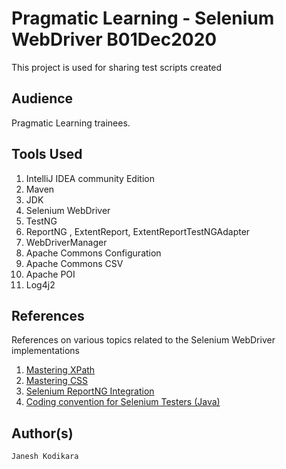 # Pragmatic Learning - Selenium WebDriver B01Dec2020
This project is used for sharing test scripts created 


## Audience 
Pragmatic Learning trainees.

## Tools Used 
   1. IntelliJ IDEA community Edition 
   2. Maven
   3. JDK 
   4. Selenium WebDriver 
   5. TestNG 
   6. ReportNG , ExtentReport, ExtentReportTestNGAdapter
   7. WebDriverManager 
   8. Apache Commons Configuration 
   9. Apache Commons CSV 
   10. Apache POI 
   11. Log4j2 
   

## References 
References on various topics related to the Selenium WebDriver implementations 
1. [Mastering XPath](http://pragmatictestlabs.com/2020/01/28/mastering-xpath-for-selenium-test-automation-engineers/)
2. [Mastering CSS](http://pragmatictestlabs.com/2020/02/09/mastering-css-for-selenium-test-automation-2/)
3. [Selenium ReportNG Integration](http://pragmatictestlabs.com/2020/03/06/selenium-webdriver-test-report-using-reportng/)
4. [Coding convention for Selenium Testers (Java)](http://pragmatictestlabs.com/2018/03/05/coding-convention-selenium-java/)

## Author(s)
    Janesh Kodikara 
